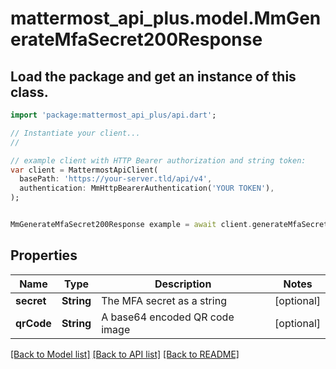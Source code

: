# mattermost_api_plus.model.MmGenerateMfaSecret200Response

## Load the package and get an instance of this class.
```dart
import 'package:mattermost_api_plus/api.dart';

// Instantiate your client...
//

// example client with HTTP Bearer authorization and string token:
var client = MattermostApiClient(
  basePath: 'https://your-server.tld/api/v4',
  authentication: MmHttpBearerAuthentication('YOUR TOKEN'),
);


MmGenerateMfaSecret200Response example = await client.generateMfaSecret200Response.FUNCTION_THAT_RETURNS_THIS_CLASS();

```

## Properties
Name | Type | Description | Notes
------------ | ------------- | ------------- | -------------
**secret** | **String** | The MFA secret as a string | [optional] 
**qrCode** | **String** | A base64 encoded QR code image | [optional] 

[[Back to Model list]](../GENERATED_README.md#documentation-for-models) [[Back to API list]](../GENERATED_README.md#documentation-for-api-endpoints) [[Back to README]](../GENERATED_README.md)


